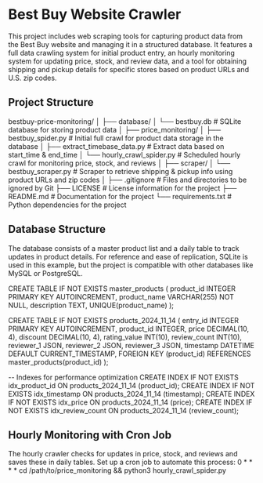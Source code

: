 # Best Buy Website Crawler

This project includes web scraping tools for capturing product data from the Best Buy website and managing it in a structured database. It features a full data crawling system for initial product entry, an hourly monitoring system for updating price, stock, and review data, and a tool for obtaining shipping and pickup details for specific stores based on product URLs and U.S. zip codes.

## Project Structure

bestbuy-price-monitoring/
│
├── database/
│   └── bestbuy.db               # SQLite database for storing product data
│
├── price_monitoring/
│   ├── bestbuy_spider.py        # Initial full crawl for product data storage in the database
│   ├── extract_timebase_data.py # Extract data based on start_time & end_time
│   └── hourly_crawl_spider.py   # Scheduled hourly crawl for monitoring price, stock, and reviews
│
├── scraper/
│   └── bestbuy_scraper.py       # Scraper to retrieve shipping & pickup info using product URLs and zip codes
│
├── .gitignore                   # Files and directories to be ignored by Git
├── LICENSE                      # License information for the project
├── README.md                    # Documentation for the project
└── requirements.txt             # Python dependencies for the project

## Database Structure
The database consists of a master product list and a daily table to track updates in product details. For reference and ease of replication, SQLite is used in this example, but the project is compatible with other databases like MySQL or PostgreSQL.

CREATE TABLE IF NOT EXISTS master_products (
    product_id INTEGER PRIMARY KEY AUTOINCREMENT,
    product_name VARCHAR(255) NOT NULL,
    description TEXT,
    UNIQUE(product_name)
);

CREATE TABLE IF NOT EXISTS products_2024_11_14 (
    entry_id INTEGER PRIMARY KEY AUTOINCREMENT,
    product_id INTEGER,
    price DECIMAL(10, 4),
    discount DECIMAL(10, 4),
    rating_value INT(10),
    review_count INT(10),
    reviewer_1 JSON,
    reviewer_2 JSON,
    reviewer_3 JSON,
    timestamp DATETIME DEFAULT CURRENT_TIMESTAMP,
    FOREIGN KEY (product_id) REFERENCES master_products(product_id)
);

-- Indexes for performance optimization
CREATE INDEX IF NOT EXISTS idx_product_id ON products_2024_11_14 (product_id);
CREATE INDEX IF NOT EXISTS idx_timestamp ON products_2024_11_14 (timestamp);
CREATE INDEX IF NOT EXISTS idx_price ON products_2024_11_14 (price);
CREATE INDEX IF NOT EXISTS idx_review_count ON products_2024_11_14 (review_count);

## Hourly Monitoring with Cron Job
The hourly crawler checks for updates in price, stock, and reviews and saves these in daily tables. Set up a cron job to automate this process:
0 * * * * cd /path/to/price_monitoring && python3 hourly_crawl_spider.py
